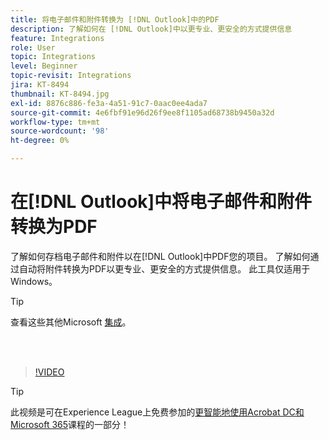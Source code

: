 ```yaml
---
title: 将电子邮件和附件转换为 [!DNL Outlook]中的PDF
description: 了解如何在 [!DNL Outlook]中以更专业、更安全的方式提供信息
feature: Integrations
role: User
topic: Integrations
level: Beginner
topic-revisit: Integrations
jira: KT-8494
thumbnail: KT-8494.jpg
exl-id: 8876c886-fe3a-4a51-91c7-0aac0ee4ada7
source-git-commit: 4e6fbf91e96d26f9ee8f1105ad68738b9450a32d
workflow-type: tm+mt
source-wordcount: '98'
ht-degree: 0%

---
```


# 在[!DNL Outlook]中将电子邮件和附件转换为PDF

了解如何存档电子邮件和附件以在[!DNL Outlook]中PDF您的项目。 了解如何通过自动将附件转换为PDF以更专业、更安全的方式提供信息。 此工具仅适用于Windows。

>[!TIP]
>
>查看这些其他Microsoft [集成](../integrate/integrate-overview.md#microsoft)。

<br> 

>[!VIDEO](https://video.tv.adobe.com/v/336859?quality=12&learn=on&hidetitle=true)

>[!TIP]
>
>此视频是可在Experience League上免费参加的[更智能地使用Acrobat DC和Microsoft 365](https://experienceleague.adobe.com/?recommended=Acrobat-U-1-2021.microsoft365)课程的一部分！
